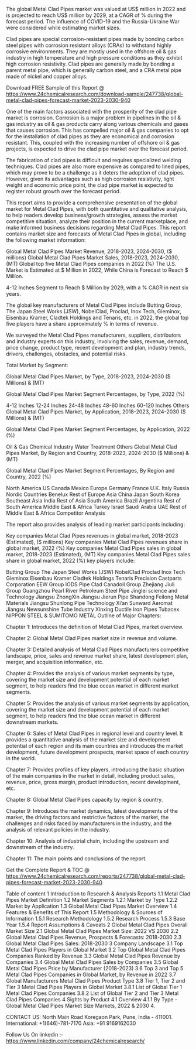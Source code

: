 The global Metal Clad Pipes market was valued at US$ million in 2022 and is projected to reach US$ million by 2029, at a CAGR of % during the forecast period. The influence of COVID-19 and the Russia-Ukraine War were considered while estimating market sizes.

Clad pipes are special corrosion-resistant pipes made by bonding carbon steel pipes with corrosion resistant alloys (CRAs) to withstand highly corrosive environments. They are mostly used in the offshore oil & gas industry in high temperature and high pressure conditions as they exhibit high corrosion resistivity. Clad pipes are generally made by bonding a parent metal pipe, which is generally carbon steel, and a CRA metal pipe made of nickel and copper alloys.

Download FREE Sample of this Report @ https://www.24chemicalresearch.com/download-sample/247738/global-metal-clad-pipes-forecast-market-2023-2030-940

One of the main factors associated with the prosperity of the clad pipe market is corrosion. Corrosion is a major problem in pipelines in the oil & gas industry as oil & gas products carry along various chemicals and gases that causes corrosion. This has compelled major oil & gas companies to opt for the installation of clad pipes as they are economical and corrosion resistant. This, coupled with the increasing number of offshore oil & gas projects, is expected to drive the clad pipe market over the forecast period.

The fabrication of clad pipes is difficult and requires specialized welding techniques. Clad pipes are also more expensive as compared to lined pipes, which may prove to be a challenge as it deters the adoption of clad pipes. However, given its advantages such as high corrosion resistivity, light weight and economic price point, the clad pipe market is expected to register robust growth over the forecast period.

This report aims to provide a comprehensive presentation of the global market for Metal Clad Pipes, with both quantitative and qualitative analysis, to help readers develop business/growth strategies, assess the market competitive situation, analyze their position in the current marketplace, and make informed business decisions regarding Metal Clad Pipes. This report contains market size and forecasts of Metal Clad Pipes in global, including the following market information:

Global Metal Clad Pipes Market Revenue, 2018-2023, 2024-2030, ($ millions)
Global Metal Clad Pipes Market Sales, 2018-2023, 2024-2030, (MT)
Global top five Metal Clad Pipes companies in 2022 (%)
The U.S. Market is Estimated at $ Million in 2022, While China is Forecast to Reach $ Million.

4-12 Inches Segment to Reach $ Million by 2029, with a % CAGR in next six years.

The global key manufacturers of Metal Clad Pipes include Butting Group, The Japan Steel Works (JSW), NobelClad, Proclad, Inox Tech, Gieminox, Eisenbau Kramer, Cladtek Holdings and Tenaris, etc. in 2022, the global top five players have a share approximately % in terms of revenue.

We surveyed the Metal Clad Pipes manufacturers, suppliers, distributors and industry experts on this industry, involving the sales, revenue, demand, price change, product type, recent development and plan, industry trends, drivers, challenges, obstacles, and potential risks.

Total Market by Segment:

Global Metal Clad Pipes Market, by Type, 2018-2023, 2024-2030 ($ Millions) & (MT)

Global Metal Clad Pipes Market Segment Percentages, by Type, 2022 (%)

4-12 Inches
12-24 Inches
24-48 Inches
48-60 Inches
60-120 Inches
Others
Global Metal Clad Pipes Market, by Application, 2018-2023, 2024-2030 ($ Millions) & (MT)

Global Metal Clad Pipes Market Segment Percentages, by Application, 2022 (%)

Oil & Gas
Chemical Industry
Water Treatment
Others
Global Metal Clad Pipes Market, By Region and Country, 2018-2023, 2024-2030 ($ Millions) & (MT)

Global Metal Clad Pipes Market Segment Percentages, By Region and Country, 2022 (%)

North America
US
Canada
Mexico
Europe
Germany
France
U.K.
Italy
Russia
Nordic Countries
Benelux
Rest of Europe
Asia
China
Japan
South Korea
Southeast Asia
India
Rest of Asia
South America
Brazil
Argentina
Rest of South America
Middle East & Africa
Turkey
Israel
Saudi Arabia
UAE
Rest of Middle East & Africa
Competitor Analysis

The report also provides analysis of leading market participants including:

Key companies Metal Clad Pipes revenues in global market, 2018-2023 (Estimated), ($ millions)
Key companies Metal Clad Pipes revenues share in global market, 2022 (%)
Key companies Metal Clad Pipes sales in global market, 2018-2023 (Estimated), (MT)
Key companies Metal Clad Pipes sales share in global market, 2022 (%)
key players include:

Butting Group
The Japan Steel Works (JSW)
NobelClad
Proclad
Inox Tech
Gieminox
Eisenbau Kramer
Cladtek Holdings
Tenaris
Precision Castparts Corporation
EEW Group
IODS Pipe Clad
Canadoil Group
Zhejiang Jiuli Group
Guangzhou Pearl River Petroleum Steel Pipe
Jinglei science and Technology
Jiangsu ZhongXin
Jiangsu Jierun Pipe
Shandong Feilong Metal Materials
Jiangsu Shunlong Pipe Technology
Xi’an Sunward Aeromat
Jiangsu Newsunshine Tube Industry
Xinxing Ductile Iron Pipes
Tubacex
NIPPON STEEL & SUMITOMO METAL
Outline of Major Chapters:

Chapter 1: Introduces the definition of Metal Clad Pipes, market overview.

Chapter 2: Global Metal Clad Pipes market size in revenue and volume.

Chapter 3: Detailed analysis of Metal Clad Pipes manufacturers competitive landscape, price, sales and revenue market share, latest development plan, merger, and acquisition information, etc.

Chapter 4: Provides the analysis of various market segments by type, covering the market size and development potential of each market segment, to help readers find the blue ocean market in different market segments.

Chapter 5: Provides the analysis of various market segments by application, covering the market size and development potential of each market segment, to help readers find the blue ocean market in different downstream markets.

Chapter 6: Sales of Metal Clad Pipes in regional level and country level. It provides a quantitative analysis of the market size and development potential of each region and its main countries and introduces the market development, future development prospects, market space of each country in the world.

Chapter 7: Provides profiles of key players, introducing the basic situation of the main companies in the market in detail, including product sales, revenue, price, gross margin, product introduction, recent development, etc.

Chapter 8: Global Metal Clad Pipes capacity by region & country.

Chapter 9: Introduces the market dynamics, latest developments of the market, the driving factors and restrictive factors of the market, the challenges and risks faced by manufacturers in the industry, and the analysis of relevant policies in the industry.

Chapter 10: Analysis of industrial chain, including the upstream and downstream of the industry.

Chapter 11: The main points and conclusions of the report.

Get the Complete Report & TOC @ https://www.24chemicalresearch.com/reports/247738/global-metal-clad-pipes-forecast-market-2023-2030-940

Table of content
1 Introduction to Research & Analysis Reports
1.1 Metal Clad Pipes Market Definition
1.2 Market Segments
1.2.1 Market by Type
1.2.2 Market by Application
1.3 Global Metal Clad Pipes Market Overview
1.4 Features & Benefits of This Report
1.5 Methodology & Sources of Information
1.5.1 Research Methodology
1.5.2 Research Process
1.5.3 Base Year
1.5.4 Report Assumptions & Caveats
2 Global Metal Clad Pipes Overall Market Size
2.1 Global Metal Clad Pipes Market Size: 2022 VS 2030
2.2 Global Metal Clad Pipes Revenue, Prospects & Forecasts: 2018-2030
2.3 Global Metal Clad Pipes Sales: 2018-2030
3 Company Landscape
3.1 Top Metal Clad Pipes Players in Global Market
3.2 Top Global Metal Clad Pipes Companies Ranked by Revenue
3.3 Global Metal Clad Pipes Revenue by Companies
3.4 Global Metal Clad Pipes Sales by Companies
3.5 Global Metal Clad Pipes Price by Manufacturer (2018-2023)
3.6 Top 3 and Top 5 Metal Clad Pipes Companies in Global Market, by Revenue in 2022
3.7 Global Manufacturers Metal Clad Pipes Product Type
3.8 Tier 1, Tier 2 and Tier 3 Metal Clad Pipes Players in Global Market
3.8.1 List of Global Tier 1 Metal Clad Pipes Companies
3.8.2 List of Global Tier 2 and Tier 3 Metal Clad Pipes Companies
4 Sights by Product
4.1 Overview
4.1.1 By Type - Global Metal Clad Pipes Market Size Markets, 2022 & 2030
4.

CONTACT US:
North Main Road Koregaon Park, Pune, India - 411001.
International: +1(646)-781-7170
Asia: +91 9169162030

Follow Us On linkedin :- https://www.linkedin.com/company/24chemicalresearch/
